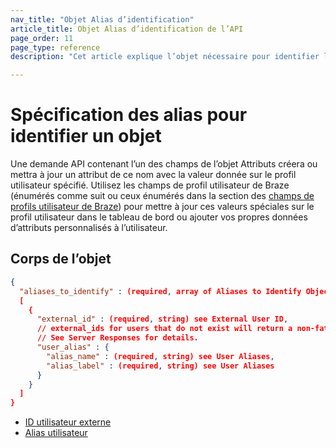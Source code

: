 ```yaml
---
nav_title: "Objet Alias d’identification"
article_title: Objet Alias d’identification de l’API
page_order: 11
page_type: reference
description: "Cet article explique l’objet nécessaire pour identifier les alias utilisateurs."

---
```


# Spécification des alias pour identifier un objet

Une demande API contenant l’un des champs de l’objet Attributs créera ou mettra à jour un attribut de ce nom avec la valeur donnée sur le profil utilisateur spécifié. Utilisez les champs de profil utilisateur de Braze (énumérés comme suit ou ceux énumérés dans la section des [champs de profils utilisateur de Braze]({{site.baseurl}}/api/objects_filters/user_attributes_object/#braze-user-profile-fields)) pour mettre à jour ces valeurs spéciales sur le profil utilisateur dans le tableau de bord ou ajouter vos propres données d’attributs personnalisés à l’utilisateur.

## Corps de l’objet

```json
{
  "aliases_to_identify" : (required, array of Aliases to Identify Object)
  [
    {
      "external_id" : (required, string) see External User ID,
      // external_ids for users that do not exist will return a non-fatal error.
      // See Server Responses for details.
      "user_alias" : {
        "alias_name" : (required, string) see User Aliases,
        "alias_label" : (required, string) see User Aliases
      }
    }
  ]
}
```

- [ID utilisateur externe]({{site.baseurl}}/api/basics/#external-user-id-explanation)
- [Alias utilisateur]({{site.baseurl}}/user_guide/data_and_analytics/user_data_collection/user_profile_lifecycle/#user-aliases)
